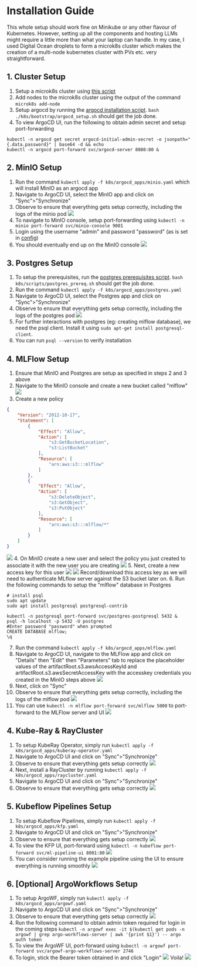 # Installation Guide

This whole setup should work fine on Minikube or any other flavour of Kubernetes. However, setting up all the components and hosting LLMs might require a little more than what your laptop can handle. In my case, I used Digital Ocean droplets to form a microk8s cluster which makes the creation of a multi-node kubernetes cluster with PVs etc. very straightforward.

## 1. Cluster Setup
1. Setup a microk8s cluster using [this script](./k8s/bootstrap/microk8s_setup.sh)
2. Add nodes to the microk8s cluster using the output of the command `microk8s add-node`
3. Setup argocd by running the [argocd installation script](./k8s/bootstrap/argocd_setup.sh). `bash ./k8s/bootstrap/argocd_setup.sh` should get the job done.
4. To view ArgoCD UI, run the following to obtain admin secret and setup port-forwarding
```shell
kubectl -n argocd get secret argocd-initial-admin-secret -o jsonpath="{.data.password}" | base64 -d && echo
kubectl -n argocd port-forward svc/argocd-server 8080:80 &
```

## 2. MinIO Setup
1. Run the command `kubectl apply -f k8s/argocd_apps/minio.yaml` which will install MinIO as an argocd app
2. Navigate to ArgoCD UI, select the MinIO app and click on "Sync">"Synchronize"
3. Observe to ensure that everything gets setup correctly, including the logs of the minio pod
![](assets/screenshots/minio_argocd.png)
4. To navigate to MinIO console, setup port-forwarding using `kubectl -n minio port-forward svc/minio-console 9001`
5. Login using the username "admin" and password "password" (as is set in [config](./k8s/argocd_apps/minio.yaml))
6. You should eventually end up on the MinIO console
![](assets/screenshots/minio.png)

## 3. Postgres Setup
1. To setup the prerequisites, run the [postgres prerequisites script](./k8s/scripts/postgres_prereq.sh). `bash k8s/scripts/postgres_prereq.sh` should get the job done.
2. Run the command `kubectl apply -f k8s/argocd_apps/postgres.yaml`
3. Navigate to ArgoCD UI, select the Postgres app and click on "Sync">"Synchronize"
4. Observe to ensure that everything gets setup correctly, including the logs of the postgres pod
![](assets/screenshots/potgres_argocd.png)
5. For further interactions with postgres (eg: creating mlflow database), we need the psql client. Install it using `sudo apt-get install postgresql-client`.
6. You can run `psql --version` to verify installation

## 4. MLFlow Setup
1. Ensure that MinIO and Postgres are setup as specified in steps 2 and 3 above
2. Navigate to the MinIO console and create a new bucket called "mlflow" ![](assets/screenshots/mlflow_bucket.png)
3. Create a new policy
```json
{
    "Version": "2012-10-17",
    "Statement": [
        {
            "Effect": "Allow",
            "Action": [
                "s3:GetBucketLocation",
                "s3:ListBucket"
            ],
            "Resource": [
                "arn:aws:s3:::mlflow"
            ]
        },
        {
            "Effect": "Allow",
            "Action": [
                "s3:DeleteObject",
                "s3:GetObject",
                "s3:PutObject"
            ],
            "Resource": [
                "arn:aws:s3:::mlflow/*"
            ]
        }
    ]
}
```
![](../docs/assets/screenshots/create_policy_minio.png)
4. On MinIO create a new user and select the policy you just created to associate it with the new user you are creating
![](../docs/assets/screenshots/create_user_minio.png)
5. Next, create a new access key for this user
![](../docs/assets/screenshots/ak1_minio.png)
![](../docs/assets/screenshots/ak2_minio.png)
Record/download this access key as we will need to authenticate MLflow server against the S3 bucket later on.
6. Run the following commands to setup the "mlflow" database in Postgres
```shell
# install psql
sudo apt update
sudo apt install postgresql postgresql-contrib

kubectl -n postgresql port-forward svc/postgres-postgresql 5432 &
psql -h localhost -p 5432 -U postgres
#Enter password "password" when prompted
CREATE DATABASE mlflow;
\q
```
7. Run the command `kubectl apply -f k8s/argocd_apps/mlflow.yaml`
8. Navigate to ArgoCD UI, navigate to the MLFlow app and click on "Details" then "Edit" then "Parameters" tab to replace the placeholder values of the artifactRoot.s3.awsAccessKeyId and artifactRoot.s3.awsSecretAccessKey with the accesskey credentials you created in the MinIO steps above
![](../docs/assets/screenshots/mlflow_creds.png)
9. Next, click on "Sync"
10. Observe to ensure that everything gets setup correctly, including the logs of the mlflow pod
![](assets/screenshots/mlflow_argocd.png)
11. You can use `kubectl -n mlflow port-forward svc/mlflow 5000` to port-forward to the MLFlow server and UI
![](assets/screenshots/mlflow.png)

## 4. Kube-Ray & RayCluster
1. To setup KubeRay Operator, simply run `kubectl apply -f k8s/argocd_apps/kuberay-operator.yaml`
2. Navigate to ArgoCD UI and click on "Sync">"Synchronize"
3. Observe to ensure that everything gets setup correctly
![](assets/screenshots/rayoperator_argocd.png)
4. Next, install a RayCluster by running `kubectl apply -f k8s/argocd_apps/raycluster.yaml`
5. Navigate to ArgoCD UI and click on "Sync">"Synchronize"
6. Observe to ensure that everything gets setup correctly
![](assets/screenshots/raycluster_argocd.png)

## 5. Kubeflow Pipelines Setup
1. To setup Kubeflow Pipelines, simply run `kubectl apply -f k8s/argocd_apps/kfp.yaml`
2. Navigate to ArgoCD UI and click on "Sync">"Synchronize"
3. Observe to ensure that everything gets setup correctly
![](assets/screenshots/kfp_argocd.png)
4. To view the KFP UI, port-forward using `kubectl -n kubeflow port-forward svc/ml-pipeline-ui 8001:80`
![](assets/screenshots/kfp_ui.png)
5. You can consider running the example pipeline using the UI to ensure everything is running smoothly
![](./assets/screenshots/kfp_run.png)

## 6. [Optional] ArgoWorkflows Setup
1. To setup ArgoWF, simply run `kubectl apply -f k8s/argocd_apps/argowf.yaml`
2. Navigate to ArgoCD UI and click on "Sync">"Synchronize"
3. Observe to ensure that everything gets setup correctly
![](assets/screenshots/argowf_argocd.png)
4. Run the following command to obtain admin token required for login in the coming steps
`kubectl -n argowf exec -it $(kubectl get pods -n argowf | grep argo-workflows-server | awk '{print $1}') -- argo auth token`
5. To view the ArgoWF UI, port-forward using `kubectl -n argowf port-forward svc/argowf-argo-workflows-server 2746`
6. To login, stick the Bearer token obtained in and click "Login"
![](assets/screenshots/argowf_login.png)
Voila!
![](assets/screenshots/argowf_landing.png)

